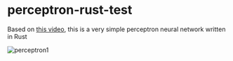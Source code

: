 # perceptron-rust-test

Based on [this video](https://www.youtube.com/watch?v=kft1AJ9WVDk), this is a very simple perceptron neural network written in Rust

![perceptron1](https://user-images.githubusercontent.com/50227494/212146746-922c9e95-0d8e-4a8e-a826-f44e2e8adc33.png)
